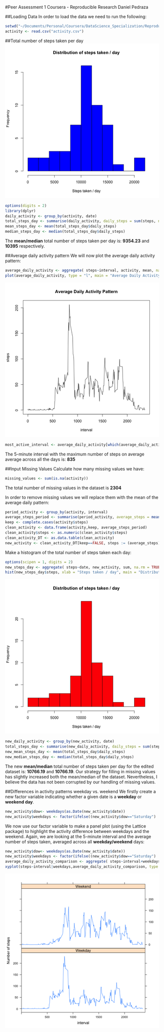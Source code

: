 #Peer Assessment 1
Coursera - Reproducible Research
Daniel Pedraza 



##Loading Data
In order to load the data we need to run the following:

```r
setwd("~/Documents/Personal/Coursera/DataScience_Specialization/Reproducible_Research")
activity <- read.csv("activity.csv")
```

##Total number of steps taken per day
![plot of chunk steps_histogram](figure/steps_histogram.png) 


```r
options(digits = 2)
library(dplyr)
daily_activity <- group_by(activity, date)
total_steps_day <- summarise(daily_activity, daily_steps = sum(steps, na.rm = TRUE))
mean_steps_day <- mean(total_steps_day$daily_steps)
median_steps_day <- median(total_steps_day$daily_steps)
```
The **mean/median** total number of steps taken per day is: **9354.23** and **10395** respectively.

##Average daily activity pattern
We will now plot the average daily activity pattern:

```r
average_daily_activity <- aggregate( steps~interval, activity, mean, na.rm = TRUE)
plot(average_daily_activity, type = "l", main = "Average Daily Activity Pattern")
```

![plot of chunk daily_pattern](figure/daily_pattern.png) 


```r
most_active_interval <- average_daily_activity[which(average_daily_activity$steps == max(average_daily_activity$steps)),1]
```
The 5-minute interval with the maximum number of steps on average average across all the days is: **835**  

##Input Missing Values
Calculate how many missing values we have:

```r
missing_values <- sum(is.na(activity))
```
The total number of missing values in the dataset is **2304**

In order to remove missing values we will replace them with the mean of the average daily pattern:

```r
period_activity <- group_by(activity, interval)
average_steps_period <- summarise(period_activity, average_steps = mean(steps, na.rm = TRUE))
keep <- complete.cases(activity$steps)
clean_activity <- data.frame(activity,keep, average_steps_period)
clean_activity$steps <- as.numeric(clean_activity$steps)
clean_activity_DT <- as.data.table(clean_activity)
new_activity <- clean_activity_DT[keep==FALSE, steps := (average_steps)]
```
Make a histogram of the total number of steps taken each day: 

```r
options(scipen = 1, digits = 2)
new_steps_day <- aggregate( steps~date, new_activity, sum, na.rm = TRUE)
hist(new_steps_day$steps, xlab = "Steps taken / day", main = "Distribution of steps taken / day", col = "red", breaks = 10)
```

![plot of chunk new_hist](figure/new_hist.png) 

```r
new_daily_activity <- group_by(new_activity, date)
total_steps_day <- summarise(new_daily_activity, daily_steps = sum(steps, na.rm = TRUE))
new_mean_steps_day <- mean(total_steps_day$daily_steps)
new_median_steps_day <- median(total_steps_day$daily_steps)
```
The new **mean/median** total number of steps taken per day for the edited dataset is: **10766.19** and **10766.19**. Our strategy for filling in missing values has slightly increased both the mean/median of the dataset. Nevertheless, I believe the data has not been corrupted by our handling of missing values.

##Differences in activity patterns weekday vs. weekend
We firstly create a new factor variable indicating whether a given date is a **weekday** or **weekend day**.

```r
new_activity$dow<- weekdays(as.Date(new_activity$date))
new_activity$weekdays <- factor(ifelse((new_activity$dow=="Saturday") | (new_activity$dow=="Sunday"), "Weekend", "Weekday"))
```

We now use our factor variable to make a panel plot (using the Lattice package) to highlight the activity difference between weekdays and the weekend. Again, we are looking at the 5-minute interval and the average number of steps taken, averaged across all **weekday/weekend** days:


```r
new_activity$dow<- weekdays(as.Date(new_activity$date))
new_activity$weekdays <- factor(ifelse((new_activity$dow=="Saturday") | (new_activity$dow=="Sunday"), "Weekend", "Weekday"))
average_daily_activity_comparison <- aggregate( steps~interval+weekdays, new_activity, mean, na.rm = TRUE)
xyplot(steps~interval|weekdays,average_daily_activity_comparison, type = "l", layout=c(1,2), xlim =c(0,2400), ylab = "Number of steps")
```

![plot of chunk weekly_patterns](figure/weekly_patterns.png) 

